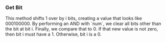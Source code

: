 ### Get Bit

This method shifts 1 over by i bits, creating a value that looks like 000100000. By performing an AND with \`num\`, we clear all bits other than the bit at bit i. Finally, we compare that to 0. If that new value is not zero, then bit i must have a 1. Otherwise, bit i is a 0.








